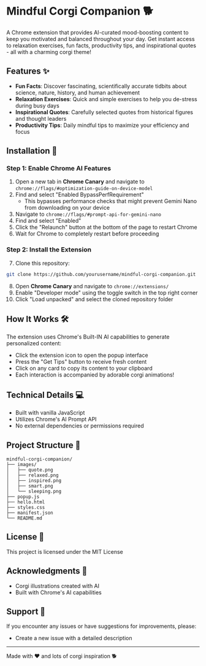 # Mindful Corgi Companion 🐕

A Chrome extension that provides AI-curated mood-boosting content to keep you motivated and balanced throughout your day. Get instant access to relaxation exercises, fun facts, productivity tips, and inspirational quotes - all with a charming corgi theme!

## Features ✨

- **Fun Facts**: Discover fascinating, scientifically accurate tidbits about science, nature, history, and human achievement
- **Relaxation Exercises**: Quick and simple exercises to help you de-stress during busy days
- **Inspirational Quotes**: Carefully selected quotes from historical figures and thought leaders
- **Productivity Tips**: Daily mindful tips to maximize your efficiency and focus

## Installation 🚀

### Step 1: Enable Chrome AI Features
1. Open a new tab in **Chrome Canary** and navigate to `chrome://flags/#optimization-guide-on-device-model`
2. Find and select "Enabled BypassPerfRequirement"
   * This bypasses performance checks that might prevent Gemini Nano from downloading on your device
3. Navigate to `chrome://flags/#prompt-api-for-gemini-nano`
4. Find and select "Enabled"
5. Click the "Relaunch" button at the bottom of the page to restart Chrome
6. Wait for Chrome to completely restart before proceeding

### Step 2: Install the Extension
7. Clone this repository:
```bash
git clone https://github.com/yourusername/mindful-corgi-companion.git
```
8. Open **Chrome Canary** and navigate to `chrome://extensions/`
9. Enable "Developer mode" using the toggle switch in the top right corner
10. Click "Load unpacked" and select the cloned repository folder

## How It Works 🛠️

The extension uses Chrome's Built-IN AI capabilities to generate personalized content:
- Click the extension icon to open the popup interface
- Press the "Get Tips" button to receive fresh content
- Click on any card to copy its content to your clipboard
- Each interaction is accompanied by adorable corgi animations!

## Technical Details 💻

- Built with vanilla JavaScript
- Utilizes Chrome's AI Prompt API
- No external dependencies or permissions required

## Project Structure 📁

```
mindful-corgi-companion/
├── images/
│   ├── quote.png
│   ├── relaxed.png
│   ├── inspired.png
│   ├── smart.png
│   └── sleeping.png
├── popup.js
├── hello.html
├── styles.css
├── manifest.json
└── README.md
```

## License 📄

This project is licensed under the MIT License

## Acknowledgments 🙏

- Corgi illustrations created with AI
- Built with Chrome's AI capabilities

## Support 💪

If you encounter any issues or have suggestions for improvements, please:
- Create a new issue with a detailed description

---

Made with ❤️ and lots of corgi inspiration 🐕